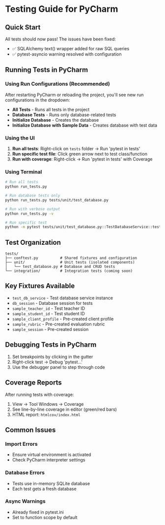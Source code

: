 # Testing Guide for PyCharm

## Quick Start

All tests should now pass! The issues have been fixed:
- ✅ SQLAlchemy text() wrapper added for raw SQL queries
- ✅ pytest-asyncio warning resolved with configuration

## Running Tests in PyCharm

### Using Run Configurations (Recommended)
After restarting PyCharm or reloading the project, you'll see new run configurations in the dropdown:
- **All Tests** - Runs all tests in the project
- **Database Tests** - Runs only database-related tests
- **Initialize Database** - Creates the database
- **Initialize Database with Sample Data** - Creates database with test data

### Using the UI
1. **Run all tests**: Right-click on `tests` folder → Run 'pytest in tests'
2. **Run specific test file**: Click green arrow next to test class/function
3. **Run with coverage**: Right-click → Run 'pytest in tests' with Coverage

### Using Terminal
```bash
# Run all tests
python run_tests.py

# Run database tests only
python run_tests.py tests/unit/test_database.py

# Run with verbose output
python run_tests.py -v

# Run specific test
python -m pytest tests/unit/test_database.py::TestDatabaseService::test_tables_created -v
```

## Test Organization

```
tests/
├── conftest.py          # Shared fixtures and configuration
├── unit/                # Unit tests (isolated components)
│   └── test_database.py # Database and CRUD tests
└── integration/         # Integration tests (coming soon)
```

## Key Fixtures Available

- `test_db_service` - Test database service instance
- `db_session` - Database session for tests
- `sample_teacher_id` - Test teacher ID
- `sample_student_id` - Test student ID
- `sample_client_profile` - Pre-created client profile
- `sample_rubric` - Pre-created evaluation rubric
- `sample_session` - Pre-created session

## Debugging Tests in PyCharm

1. Set breakpoints by clicking in the gutter
2. Right-click test → Debug 'pytest...'
3. Use the debugger panel to step through code

## Coverage Reports

After running tests with coverage:
1. View → Tool Windows → Coverage
2. See line-by-line coverage in editor (green/red bars)
3. HTML report: `htmlcov/index.html`

## Common Issues

### Import Errors
- Ensure virtual environment is activated
- Check PyCharm interpreter settings

### Database Errors
- Tests use in-memory SQLite database
- Each test gets a fresh database

### Async Warnings
- Already fixed in pytest.ini
- Set to function scope by default
